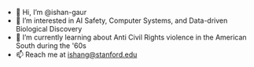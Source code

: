 - 👋 Hi, I’m @ishan-gaur
- 👀 I’m interested in AI Safety, Computer Systems, and Data-driven Biological Discovery
- 🌱 I’m currently learning about Anti Civil Rights violence in the American South during the '60s
- 📫 Reach me at ishang@stanford.edu

<!---
ishan-gaur/ishan-gaur is a ✨ special ✨ repository because its `README.md` (this file) appears on your GitHub profile.
You can click the Preview link to take a look at your changes.
--->

